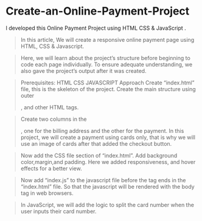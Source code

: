 # Create-an-Online-Payment-Project
I developed this  Online Payment Project using HTML CSS &amp; JavaScript .

> In this article, We will create a responsive online payment page using HTML, CSS & Javascript.

> Here, we will learn about the project’s structure before beginning to code each page individually. To ensure adequate understanding, we also gave the project’s output after it was created.

> Prerequisites:
> HTML
> CSS
> JAVASCRIPT
> Approach
> Create “index.html” file, this is the skeleton of the project. Create the main structure using outer <div>, and other HTML tags.

> Create two columns in the <form>, one for the billing address and the other for the payment. In this project, we will create a payment using cards only, that is why we will use an 
  image of cards after that added the checkout button.

> Now add the CSS file <head> section of “index.html”. Add background color,margin,and padding. Here we added responsiveness, and hover effects for a better view.

> Now add “index.js” to the javascript file before the <body> tag ends in the “index.html” file. So that the javascript will be rendered with the body tag in web browsers.

> In JavaScript, we will add the logic to split the card number when the user inputs their card number.
